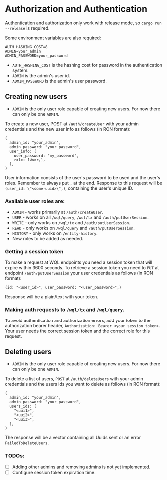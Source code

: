 # Authorization and Authentication
Authentication and authorization only work with release mode, so `cargo run --release` is required. 

Some environment variables are also required:
```
AUTH_HASHING_COST=8 
ADMIN=your_admin
ADMIN_PASSWORD=your_password
```

* `AUTH_HASHING_COST` is the hashing cost for password in the authentication system.
* `ADMIN` is the admin's user id.
* `ADMIN_PASSWORD` is the admin's user password.

## Creating new users
* `ADMIN` is the only user role capable of creating new users. For now there can only be one `ADMIN`.

To create a new user, POST at `/auth/createUser` with your admin credentials and the new user info as follows (in RON format):
```ron
(
  admin_id: "your_admin",
  admin_password: "your_password",
  user_info: (
    user_password: "my_password",
    role: [User,],
  ),
)
```
User information consists of the user's password to be used and the user's roles. Remember to always put `,` at the end. 
Response to this request will be `(user_id: \"<some-uuid>\",)`, containing the user's unique ID.

### Available user roles are:
- `ADMIN` - works primarily at `/auth/createUser`.
- `USER` - works on all `/wql/query`, `/wql/tx` and `/auth/putUserSession`.
- `WRITE` - only works on `/wql/tx` and `/auth/putUserSession`.
- `READ` - only works on `/wql/query` and `/auth/putUserSession`.
- `HISTORY` - only works on `/entity-history`.
- New roles to be added as needed.

### Getting a session token
To make a request at WQL endpoints you need a session token that will expire within 3600 seconds. To retrieve a session token you need to `PUT` at endpoint `/auth/putUserSession` your user credentials as follows (in RON format):
```ron
(id: "<user_id>", user_password: "<user_password>",)
```
Response will be a plain/text with your token.

### Making auth requests to `/wql/tx` and `/wql/query`.

To avoid authentication and authorization errors, add your token to the authorization bearer header, `Authorization: Bearer <your session token>`. 
Your user needs the correct session token and the correct role for this request.

## Deleting users
* `ADMIN` is the only user role capable of creating new users. For now there can only be one `ADMIN`.

To delete a list of users, `POST` at `/auth/deleteUsers` with your admin credentials and the users ids you want to delete as follows (in RON format):
```ron
(
  admin_id: "your_admin",
  admin_password: "your_password",
  users_ids: [
    "<uui1>",
    "<uui2>",
    "<uui3>",
  ],
)
```

The response will be a vector containing all Uuids sent or an error `FailedToDeleteUsers`.

### TODOs:
* [ ] Adding other admins and removing admins is not yet implemented.
* [ ] Configure session token expiration time.